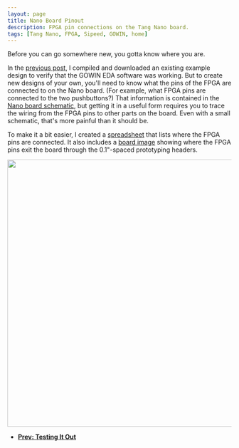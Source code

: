 ```yaml
---
layout: page
title: Nano Board Pinout
description: FPGA pin connections on the Tang Nano board.
tags: [Tang Nano, FPGA, Sipeed, GOWIN, home]
---
```


Before you can go somewhere new, you gotta know where you are.

In the [previous post]({{site.url}}/testing_it_out), I compiled and downloaded
an existing example design to verify that the GOWIN EDA software was working.
But to create new designs of your own, you'll need to know what the pins
of the FPGA are connected to on the Nano board.
(For example, what FPGA pins are connected to the two pushbuttons?)
That information is contained in the [Nano board schematic](http://dl.sipeed.com/TANG/Nano/HDK/Tang-NANO-2704(Schematic).pdf),
but getting it in a useful form requires you to trace the wiring from the FPGA pins to other parts on the board.
Even with a small schematic, that's more painful than it should be.

To make it a bit easier, I created a [spreadsheet](https://github.com/xesscorp/tang_nano_user/Sipeed_Tang_Nano/HDK/pinout.xlsx)
that lists where the FPGA pins are connected.
It also includes a [board image]({{site.url}}/images/nano_pinout/pinout.png)
showing where the FPGA pins exit the board through the 0.1"-spaced prototyping headers.

<img src="{{site.url}}/images/nano_pinout/pinout.png" width="600"/>


* **[Prev: Testing It Out]({{site.url}}/testing_it_out)**
